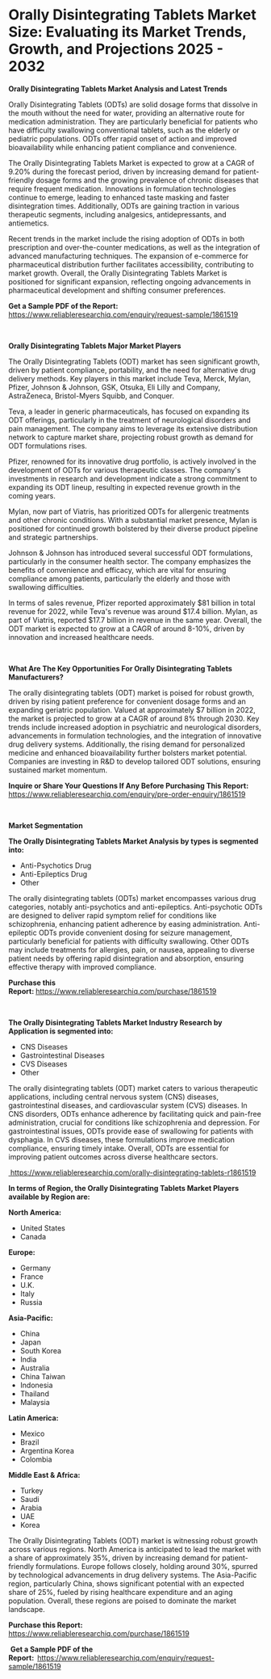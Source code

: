 <p><h1>Orally Disintegrating Tablets Market Size: Evaluating its Market Trends, Growth, and Projections 2025 - 2032</h1></p><p><strong>Orally Disintegrating Tablets Market Analysis and Latest Trends</strong></p>
<p><p>Orally Disintegrating Tablets (ODTs) are solid dosage forms that dissolve in the mouth without the need for water, providing an alternative route for medication administration. They are particularly beneficial for patients who have difficulty swallowing conventional tablets, such as the elderly or pediatric populations. ODTs offer rapid onset of action and improved bioavailability while enhancing patient compliance and convenience.</p><p>The Orally Disintegrating Tablets Market is expected to grow at a CAGR of 9.20% during the forecast period, driven by increasing demand for patient-friendly dosage forms and the growing prevalence of chronic diseases that require frequent medication. Innovations in formulation technologies continue to emerge, leading to enhanced taste masking and faster disintegration times. Additionally, ODTs are gaining traction in various therapeutic segments, including analgesics, antidepressants, and antiemetics.</p><p>Recent trends in the market include the rising adoption of ODTs in both prescription and over-the-counter medications, as well as the integration of advanced manufacturing techniques. The expansion of e-commerce for pharmaceutical distribution further facilitates accessibility, contributing to market growth. Overall, the Orally Disintegrating Tablets Market is positioned for significant expansion, reflecting ongoing advancements in pharmaceutical development and shifting consumer preferences.</p></p>
<p><strong>Get a Sample PDF of the Report:&nbsp;</strong> <a href="https://www.reliableresearchiq.com/enquiry/request-sample/1861519?utm_campaign=3201&utm_medium=2&utm_source=Github&utm_content=ia&utm_term=19042025&utm_id=orally-disintegrating-tablets">https://www.reliableresearchiq.com/enquiry/request-sample/1861519</a></p>
<p>&nbsp;</p>
<p><strong>Orally Disintegrating Tablets Major Market Players</strong></p>
<p><p>The Orally Disintegrating Tablets (ODT) market has seen significant growth, driven by patient compliance, portability, and the need for alternative drug delivery methods. Key players in this market include Teva, Merck, Mylan, Pfizer, Johnson & Johnson, GSK, Otsuka, Eli Lilly and Company, AstraZeneca, Bristol-Myers Squibb, and Conquer.</p><p>Teva, a leader in generic pharmaceuticals, has focused on expanding its ODT offerings, particularly in the treatment of neurological disorders and pain management. The company aims to leverage its extensive distribution network to capture market share, projecting robust growth as demand for ODT formulations rises.</p><p>Pfizer, renowned for its innovative drug portfolio, is actively involved in the development of ODTs for various therapeutic classes. The company's investments in research and development indicate a strong commitment to expanding its ODT lineup, resulting in expected revenue growth in the coming years.</p><p>Mylan, now part of Viatris, has prioritized ODTs for allergenic treatments and other chronic conditions. With a substantial market presence, Mylan is positioned for continued growth bolstered by their diverse product pipeline and strategic partnerships.</p><p>Johnson & Johnson has introduced several successful ODT formulations, particularly in the consumer health sector. The company emphasizes the benefits of convenience and efficacy, which are vital for ensuring compliance among patients, particularly the elderly and those with swallowing difficulties.</p><p>In terms of sales revenue, Pfizer reported approximately $81 billion in total revenue for 2022, while Teva's revenue was around $17.4 billion. Mylan, as part of Viatris, reported $17.7 billion in revenue in the same year. Overall, the ODT market is expected to grow at a CAGR of around 8-10%, driven by innovation and increased healthcare needs.</p></p>
<p>&nbsp;</p>
<p><strong>What Are The Key Opportunities For Orally Disintegrating Tablets Manufacturers?</strong></p>
<p><p>The orally disintegrating tablets (ODT) market is poised for robust growth, driven by rising patient preference for convenient dosage forms and an expanding geriatric population. Valued at approximately $7 billion in 2022, the market is projected to grow at a CAGR of around 8% through 2030. Key trends include increased adoption in psychiatric and neurological disorders, advancements in formulation technologies, and the integration of innovative drug delivery systems. Additionally, the rising demand for personalized medicine and enhanced bioavailability further bolsters market potential. Companies are investing in R&D to develop tailored ODT solutions, ensuring sustained market momentum.</p></p>
<p><strong>Inquire or Share Your Questions If Any Before Purchasing This Report:</strong> <a href="https://www.reliableresearchiq.com/enquiry/pre-order-enquiry/1861519?utm_campaign=3201&utm_medium=2&utm_source=Github&utm_content=ia&utm_term=19042025&utm_id=orally-disintegrating-tablets">https://www.reliableresearchiq.com/enquiry/pre-order-enquiry/1861519</a></p>
<p>&nbsp;</p>
<p><strong>Market Segmentation</strong></p>
<p><strong>The Orally Disintegrating Tablets Market Analysis by types is segmented into:</strong></p>
<p><ul><li>Anti-Psychotics Drug</li><li>Anti-Epileptics Drug</li><li>Other</li></ul></p>
<p><p>The orally disintegrating tablets (ODTs) market encompasses various drug categories, notably anti-psychotics and anti-epileptics. Anti-psychotic ODTs are designed to deliver rapid symptom relief for conditions like schizophrenia, enhancing patient adherence by easing administration. Anti-epileptic ODTs provide convenient dosing for seizure management, particularly beneficial for patients with difficulty swallowing. Other ODTs may include treatments for allergies, pain, or nausea, appealing to diverse patient needs by offering rapid disintegration and absorption, ensuring effective therapy with improved compliance.</p></p>
<p><strong>Purchase this Report:&nbsp;</strong><a href="https://www.reliableresearchiq.com/purchase/1861519?utm_campaign=3201&utm_medium=2&utm_source=Github&utm_content=ia&utm_term=19042025&utm_id=orally-disintegrating-tablets">https://www.reliableresearchiq.com/purchase/1861519</a></p>
<p>&nbsp;</p>
<p><strong>The Orally Disintegrating Tablets Market Industry Research by Application is segmented into:</strong></p>
<p><ul><li>CNS Diseases</li><li>Gastrointestinal Diseases</li><li>CVS Diseases</li><li>Other</li></ul></p>
<p><p>The orally disintegrating tablets (ODT) market caters to various therapeutic applications, including central nervous system (CNS) diseases, gastrointestinal diseases, and cardiovascular system (CVS) diseases. In CNS disorders, ODTs enhance adherence by facilitating quick and pain-free administration, crucial for conditions like schizophrenia and depression. For gastrointestinal issues, ODTs provide ease of swallowing for patients with dysphagia. In CVS diseases, these formulations improve medication compliance, ensuring timely intake. Overall, ODTs are essential for improving patient outcomes across diverse healthcare sectors.</p></p>
<p><a href="https://www.reliableresearchiq.com/orally-disintegrating-tablets-r1861519?utm_campaign=3201&utm_medium=2&utm_source=Github&utm_content=ia&utm_term=19042025&utm_id=orally-disintegrating-tablets">&nbsp;https://www.reliableresearchiq.com/orally-disintegrating-tablets-r1861519</a></p>
<p><strong>In terms of Region, the Orally Disintegrating Tablets Market Players available by Region are:</strong></p>
<p>
    <p> <strong> North America: </strong>
        <ul>
            <li>United States</li>
            <li>Canada</li>
        </ul>
        </p> 
    <p> <strong> Europe: </strong>
        <ul>
            <li>Germany</li>
            <li>France</li>
            <li>U.K.</li>
            <li>Italy</li>
            <li>Russia</li>
        </ul>
        </p> 
    <p> <strong> Asia-Pacific: </strong>
        <ul>
            <li>China</li>
            <li>Japan</li>
            <li>South Korea</li>
            <li>India</li>
            <li>Australia</li>
            <li>China Taiwan</li>
            <li>Indonesia</li>
            <li>Thailand</li>
            <li>Malaysia</li>
        </ul>
        </p> 
    <p> <strong> Latin America: </strong>
        <ul>
            <li>Mexico</li>
            <li>Brazil</li>
            <li>Argentina Korea</li>
            <li>Colombia</li>
        </ul>
        </p> 
    <p> <strong> Middle East & Africa: </strong>
        <ul>
            <li>Turkey</li>
            <li>Saudi</li>
            <li>Arabia</li>
            <li>UAE</li>
            <li>Korea</li>
        </ul>
    </p>
    </p>
<p><p>The Orally Disintegrating Tablets (ODT) market is witnessing robust growth across various regions. North America is anticipated to lead the market with a share of approximately 35%, driven by increasing demand for patient-friendly formulations. Europe follows closely, holding around 30%, spurred by technological advancements in drug delivery systems. The Asia-Pacific region, particularly China, shows significant potential with an expected share of 25%, fueled by rising healthcare expenditure and an aging population. Overall, these regions are poised to dominate the market landscape.</p></p>
<p><strong>Purchase this Report: </strong><a href="https://www.reliableresearchiq.com/purchase/1861519?utm_campaign=3201&utm_medium=2&utm_source=Github&utm_content=ia&utm_term=19042025&utm_id=orally-disintegrating-tablets">https://www.reliableresearchiq.com/purchase/1861519</a></p>
<p>&nbsp;<strong>Get a Sample PDF of the Report:&nbsp;&nbsp;</strong><a href="https://www.reliableresearchiq.com/enquiry/request-sample/1861519?utm_campaign=3201&utm_medium=2&utm_source=Github&utm_content=ia&utm_term=19042025&utm_id=orally-disintegrating-tablets">https://www.reliableresearchiq.com/enquiry/request-sample/1861519</a></p>
<p><strong></strong></p>
<p><p></p><p></p><p></p></p>